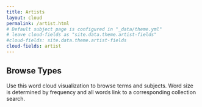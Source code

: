 ```yaml
---
title: Artists
layout: cloud
permalink: /artist.html
# Default subject page is configured in "_data/theme.yml"
# leave cloud-fields as "site.data.theme.artist-fields"
#cloud-fields: site.data.theme.artist-fields
cloud-fields: artist
---
```


## Browse Types

Use this word cloud visualization to browse terms and subjects.
Word size is determined by frequency and all words link to a corresponding collection search.
